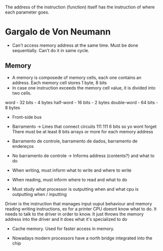 The address of the instruction (function) itself has the instruction of where each parameter goes. 

# Gargalo de Von Neumann
- Can't access memory address at the same time. Must be done sequentially.
Can't do it in same cycle.

## Memory
- A memory is composede of memory cells, each one contains an address.
Each memory cell stores 1 byte, 8 bits
- In case one instruction exceeds the memory cell value, it is divided into two cells.

word - 32 bits - 4 bytes
half-word - 16 bits - 2 bytes
double-word - 64 bits - 8 bytes

- Front-side bus
- Barramento -> Lines that connect circuits
111 111 6 bits so yo wont forget
There must be at least 8 bits arrays or more for each memory address

- Barramento de controle, barramento de dados, barramento de endereços
- No barramento de controle -> Informs address (contents?) and what to do
- When writing, must inform what to write and where to write
- When reading, must inform where to read and what to do
- Must study what processor is outputting when and what cpu is outputting when / inputting

Driver is the instruction that manages input ouput behaviour and memory reading writing instructions, ex for a printer
CPU doesnt know what to do. It needs to talk to the driver in order to know. It just throws the memory address into the driver and it does what it's specialized to do

- Cache memory. Used for faster access in memory.

- Nowadays modern processors have a north bridge integrated into the chip
